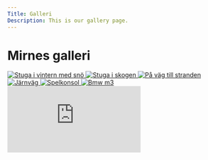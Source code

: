 ```yaml
---
Title: Galleri
Description: This is our gallery page.
---
```


Mirnes galleri
==========================

<div class="container">
    <div class="gallery">
        <a href="image/stuga.jpeg" target="_blank">
            <img src="image/stuga.jpeg" 
                 srcset="image/stuga.jpeg 600w, 
                         image/stuga.jpeg 1200w" 
                 sizes="(max-width: 600px) 100vw, 
                        (min-width: 601px) 33vw" 
                 alt="Stuga i vintern med snö">
        </a>
        <a href="image/escape.jpeg" target="_blank">
            <img src="image/escape.jpeg" 
                 srcset="image/escape.jpeg 600w, 
                         image/escape.jpeg 1200w" 
                 sizes="(max-width: 600px) 100vw, 
                        (min-width: 601px) 33vw" 
                 alt="Stuga i skogen">
        </a>
        <a href="image/havet.jpeg" target="_blank">
            <img src="image/havet.jpeg" 
                 srcset="image/havet.jpeg 600w, 
                         image/havet.jpeg 1200w" 
                 sizes="(max-width: 600px) 100vw, 
                        (min-width: 601px) 33vw" 
                 alt="På väg till stranden">
        </a>
        <a href="image/train.jpeg" target="_blank">
            <img src="image/train.jpeg" 
                 srcset="image/train.jpeg 600w, 
                         image/train.jpeg 1200w" 
                 sizes="(max-width: 600px) 100vw, 
                        (min-width: 601px) 33vw" 
                 alt="Järnväg">
        </a>
        <a href="image/gameboy.jpeg" target="_blank">
            <img src="image/gameboy.jpeg" 
                 srcset="image/gameboy.jpeg 600w, 
                         image/gameboy.jpeg 1200w" 
                 sizes="(max-width: 600px) 100vw, 
                        (min-width: 601px) 33vw" 
                 alt="Spelkonsol">
        </a>
        <a href="image/bmw.jpeg" target="_blank">
            <img src="image/bmw.jpeg" 
                 srcset="image/bmw.jpeg 600w, 
                         image/bmw.jpeg 1200w" 
                 sizes="(max-width: 600px) 100vw, 
                        (min-width: 601px) 33vw" 
                 alt="Bmw m3">
        </a>
    </div>
    <div class="embed-container">
        <iframe src="https://www.youtube.com/embed/JQSvPN9E47o" frameborder="0" allowfullscreen title="YouTube Video: Galleri"></iframe>
    </div>
</div>
